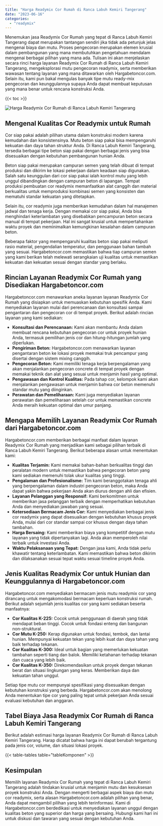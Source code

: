 ```yaml
---
title: "Harga Readymix Cor Rumah di Ranca Labuh Kemiri Tangerang"
date: "2023-06-16"
categories: 
  - "readymix"
---
```



Menemukan jasa Readymix Cor Rumah yang tepat di Ranca Labuh Kemiri Tangerang dapat merupakan tantangan sendiri jika tidak ada petunjuk jelas mengenai biaya dan mutu. Proses pengecoran merupakan elemen krusial dalam pembangunan yang mana membutuhkan pengetahuan mendalam mengenai berbagai pilihan yang mana ada. Tulisan ini akan menjelaskan secara rinci harga layanan Readymix Cor Rumah di Ranca Labuh Kemiri Tangerang, mengeksplorasi mutu pengecoran readymix, serta memberikan wawasan tentang layanan yang mana ditawarkan oleh Hargabetoncor.com. Selain itu, kami pun bakal mengulas banyak tipe mutu ready-mix pengecoran dan keunggulannya supaya Anda dapat membuat keputusan yang mana benar untuk rencana konstruksi Anda.

{{< toc >}}

![Harga Readymix Cor Rumah di Ranca Labuh Kemiri Tangerang](https://hargareadymixid.github.io/hbc/readymix-hbc%20(29).png)

## Mengenal Kualitas Cor Readymix untuk Rumah

Cor siap pakai adalah pilihan utama dalam konstruksi modern karena kemudahan dan konsistensinya. Mutu beton siap pakai bisa mempengaruhi kekuatan dan daya tahan struktur Anda. Di Ranca Labuh Kemiri Tangerang, tersedia berbagai tipe beton siap pakai dengan berbagai jenis yang bisa disesuaikan dengan kebutuhan pembangunan hunian Anda.

Beton siap pakai merupakan campuran semen yang telah dibuat di tempat produksi dan dikirim ke lokasi pekerjaan dalam keadaan siap digunakan. Salah satu keunggulan dari cor siap pakai ialah kontrol mutu yang lebih unggul dibandingkan dengan campuran beton di lapangan. Tempat produksi pembuatan cor readymix memanfaatkan alat canggih dan material berkualitas untuk memproduksi kombinasi semen yang konsisten dan mematuhi standar kekuatan yang ditetapkan.

Selain itu, cor readymix juga memberikan kemudahan dalam hal manajemen jadwal dan tenaga kerja. Dengan memakai cor siap pakai, Anda bisa menghindari keterlambatan yang disebabkan pencampuran beton secara manual di tempat pekerjaan. Hal ini sangat krusial untuk mempertahankan waktu proyek dan meminimalkan kemungkinan kesalahan dalam campuran beton.

Beberapa faktor yang mempengaruhi kualitas beton siap pakai meliputi rasio material, pengendalian temperatur, dan penggunaan bahan tambah yang sesuai. Hargabetoncor.com memastikan bahwa tiap campuran semen yang kami berikan telah melewati serangkaian uji kualitas untuk memastikan kekuatan dan kekuatan sesuai dengan standar yang berlaku.

## Rincian Layanan Readymix Cor Rumah yang Disediakan Hargabetoncor.com

Hargabetoncor.com menawarkan aneka layanan layanan Readymix Cor Rumah yang disiapkan untuk memuaskan kebutuhan spesifik Anda. Kami menyediakan layanan mulai dari perencanaan dan konsultasi sampai pengantaran dan pengecoran cor di tempat proyek. Berikut adalah rincian layanan yang kami sediakan:

- **Konsultasi dan Perencanaan:** Kami akan membantu Anda dalam membuat rencana kebutuhan pengecoran cor untuk proyek hunian Anda, termasuk pemilihan jenis cor dan hitung-hitungan jumlah yang diperlukan.
- **Pengiriman Beton:** Hargabetoncor.com menawarkan layanan pengantaran beton ke lokasi proyek memakai truk pencampur yang disertai dengan sistem mixing canggih.
- **Pengecoran Beton:** Kami memiliki tenaga kerja berpengalaman yang akan menjalankan pengecoran concrete di tempat proyek dengan memakai teknik dan alat yang sesuai untuk menjamin hasil yang optimal.
- **Pengawasan dan Kontrol Kualitas:** Pada tahap cor, kelompok kami akan menjalankan pengawasan untuk menjamin bahwa cor beton memenuhi standar mutu yang diinginkan.
- **Perawatan dan Pemeliharaan:** Kami juga menyediakan layanan perawatan dan pemeliharaan setelah cor untuk memastikan concrete Anda meraih kekuatan optimal dan umur panjang.

## Mengapa Memilih Layanan Readymix Cor Rumah dari Hargabetoncor.com

Hargabetoncor.com memberikan berbagai manfaat dalam layanan Readymix Cor Rumah yang menjadikan kami sebagai pilihan terbaik di Ranca Labuh Kemiri Tangerang. Berikut beberapa alasan untuk menentukan kami:

- **Kualitas Terjamin:** Kami memakai bahan-bahan berkualitas tinggi dan peralatan modern untuk memastikan bahwa pengecoran beton yang kami sediakan memenuhi tolak ukur kualitas yang tinggi.
- **Pengalaman dan Profesionalisme:** Tim kami beranggotakan tenaga ahli yang berpengalaman dalam industri pengecoran beton, maka Anda dapat yakin bahwa pekerjaan Anda akan diurus dengan ahli dan efisien.
- **Layanan Pelanggan yang Responsif:** Kami berkomitmen untuk memberikan jasa pelanggan terbaik dengan memperhatikan kebutuhan Anda dan menyediakan jawaban yang sesuai.
- **Ketersediaan Bermacam Jenis Cor:** Kami menyediakan berbagai jenis cor readymix yang dapat disesuaikan dengan kebutuhan khusus proyek Anda, mulai dari cor standar sampai cor khusus dengan daya tahan tambahan.
- **Harga Bersaing:** Kami memberikan biaya yang kompetitif dengan mutu layanan yang tidak dipertanyakan lagi. Anda akan memperoleh nilai terbaik untuk investasi Anda.
- **Waktu Pelaksanaan yang Tepat:** Dengan jasa kami, Anda tidak perlu khawatir tentang keterlambatan. Kami memastikan bahwa beton dikirim dan dilaksanakan sesuai tepat waktu sesuai timeline proyek Anda.

## Jenis Kualitas Readymix Cor untuk Hunian dan Keunggulannya di Hargabetoncor.com

Hargabetoncor.com menyediakan bermacam jenis mutu readymix cor yang dirancang untuk mengakomodasi bermacam keperluan konstruksi rumah. Berikut adalah sejumlah jenis kualitas cor yang kami sediakan beserta manfaatnya:

- **Cor Kualitas K-225:** Cocok untuk penggunaan di daerah yang tidak mendapat beban tinggi. Cocok untuk fondasi enteng dan bangunan non-struktural.
- **Cor Mutu K-250:** Kerap digunakan untuk fondasi, tembok, dan lantai hunian. Mempunyai kekuatan tekan yang lebih kuat dan daya tahan yang baik terhadap tekanan.
- **Cor Kualitas K-300:** Ideal untuk bagian yang memerlukan kekuatan tambahan seperti tiang dan balok. Memiliki ketahanan terhadap tekanan dan cuaca yang lebih baik.
- **Cor Kualitas K-350:** Direkomendasikan untuk proyek dengan tekanan berat dan situasi lingkungan yang keras. Memberikan daya dan kekuatan tahan unggul.

Setiap tipe mutu cor mempunyai spesifikasi yang disesuaikan dengan kebutuhan konstruksi yang berbeda. Hargabetoncor.com akan menolong Anda menentukan tipe cor yang paling tepat untuk pekerjaan Anda sesuai evaluasi kebutuhan dan anggaran.

## Tabel Biaya Jasa Readymix Cor Rumah di Ranca Labuh Kemiri Tangerang

Berikut adalah estimasi harga layanan Readymix Cor Rumah di Ranca Labuh Kemiri Tangerang. Harap dicatat bahwa harga ini dapat berubah tergantung pada jenis cor, volume, dan situasi lokasi proyek.

{{< table-tables table="tableKomponen" >}}

## Kesimpulan

Memilih layanan Readymix Cor Rumah yang tepat di Ranca Labuh Kemiri Tangerang adalah tindakan krusial untuk menjamin mutu dan kesuksesan proyek konstruksi Anda. Dengan mengerti berbagai aspek biaya dan mutu cor readymix, serta alasan Hargabetoncor.com adalah pilihan yang benar, Anda dapat mengambil pilihan yang lebih terinformasi. Kami di Hargabetoncor.com berdedikasi untuk menyediakan layanan unggul dengan kualitas beton yang superior dan harga yang bersaing. Hubungi kami hari ini untuk diskusi dan tawaran yang sesuai dengan kebutuhan Anda.

